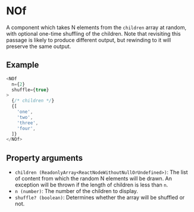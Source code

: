 # NOf

A component which takes N elements from the `children` array at random, with optional one-time shuffling of the children. Note that revisiting this passage is likely to produce different output, but rewinding to it will preserve the same output.

## Example

```javascript
<NOf
  n={2}
  shuffle={true}
>
  {/* children */}
  {[
    'one',
    'two',
    'three',
    'four',
  ]}
</NOf>
```

## Property arguments

* `children (ReadonlyArray<ReactNodeWithoutNullOrUndefined>)`: The list of content from which the random N elements will be drawn. An exception will be thrown if the length of children is less than `n`.
* `n (number)`: The number of the children to display.
* `shuffle? (boolean)`: Determines whether the array will be shuffled or not.